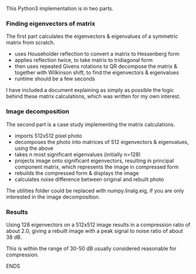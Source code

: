 This Python3 implementation is in two parts.

### Finding eigenvectors of matrix
The first part calculates the eigenvectors & eigenvalues of a symmetric matrix from scratch.
- uses Householder reflection to convert a matrix to Hessenberg form
- applies reflection twice, to take matrix to tridiagonal form
- then uses repeated Givens rotations to QR decompose the matrix & together with Wilkinson shift, to find the eigenvectors & eigenvalues
- runtime should be a few seconds

I have included a document explaining as simply as possible the logic behind these matrix calculations, which was written for my own interest.

### Image decomposition
The second part is a case study implementing the matrix calculations.
- imports 512x512 pixel photo
- decomposes the photo into matrices of 512 eigenvectors & eigenvalues, using the above
- takes n most significant eigenvalues (initially n=128)
- projects image onto significant eigenvectors, resulting in principal component matrix, which represents the image in compressed form
- rebuilds the compressed form & displays the image
- calculates noise difference between original and rebuilt photo

The utilities folder could be replaced with numpy.linalg.eig, if you are only interested in the image decomposition.

### Results
Using 128 eigenvectors on a 512x512 image results in a compression ratio of about 2.0, giving a rebuilt image with a peak signal to noise ratio of about 38 dB.

This is within the range of 30-50 dB usually considered reasonable for compression.

ENDS